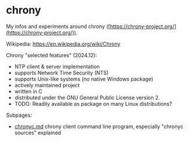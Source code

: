 # chrony

My infos and experiments around chrony ([https://chrony-project.org/](https://chrony-project.org/)).

Wikipedia: https://en.wikipedia.org/wiki/Chrony

Chrony "selected features" (2024.12):

* NTP client & server implementation
* supports Network Time Security (NTS)
* supports Unix-like systems (no native Windows package)
* actively maintained project
* written in C
* distributed under the GNU General Public License version 2.
* TODO: Readily available as package on many Linux distributions?

Subpages:

* [chronyc.md](chronyc.md) chrony client command line program, especially "chronyc sources" explained
